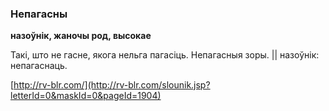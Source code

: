 ### Непагасны
**назоўнік, жаночы род, высокае**

Такі, што не гасне, якога нельга пагасіць. Непагасныя зоры. || назоўнік: непагаснаць.

<a rel="author">[http://rv-blr.com/](http://rv-blr.com/slounik.jsp?letterId=0&maskId=0&pageId=1904)</a>
